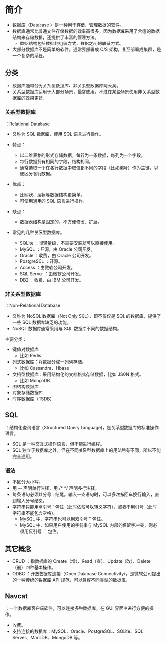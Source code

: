 # 简介

- 数据库（Database ）是一种用于存储、管理数据的软件。
- 数据库通常比普通文件存储数据的效率高很多，因为数据库采用了合适的数据结构来存储数据，还提供了丰富的管理方法。
  - 数据结构包括数据的组织方式、数据之间的联系方式。
- 大部分数据库不是简单的软件。通常要部署成 C/S 架构，甚至部署成集群，是一个复杂的系统。

## 分类

- 数据库通常分为关系型数据库、非关系型数据库两大类。
- 关系型数据库适用于大部分场景，最常使用。不过在某些场景使用非关系型数据库的效果更好.

### 关系型数据库

：Relational Database
- 又称为 SQL 数据库，使用 SQL 语言进行操作。
- 特点：
  - 以二维表格的形式存储数据，每行为一条数据，每列为一个字段。
  - 每行数据拥有相同的字段，结构相同。
  - 通常选取一个在各行数据中取值都不同的字段（比如编号）作为主键，以便区分各行数据。
- 优点：
  - 比网状、层状等数据结构更简单。
  - 可使用通用的 SQL 语言进行操作。
- 缺点：
  - 数据表结构是固定的，不方便修改、扩展。

- 常见的几种关系型数据库。
  - SQLite     ：很轻量级，不需要安装就可以直接使用。
  - MySQL      ：开源，由 Oracle 公司开发。
  - Oracle     ：收费，由 Oracle 公司开发。
  - PostgreSQL ：开源。
  - Access     ：由微软公司开发。
  - SQL Server ：由微软公司开发。
  - DB2        ：收费，由 IBM 公司开发。

### 非关系型数据库

：Non-Relational Database
- 又称为 NoSQL 数据库（Not Only SQL），即不仅仅是 SQL 的数据库，提供了一些 SQL 数据库缺乏的功能。
- NoSQL 数据库通常采用与 SQL 数据库不同的数据结构。

主要分类：
- 键值对数据库
  - 比如 Redis
- 列式数据库：将数据分成一列列存储。
  - 比如 Cassandra、Hbase
- 文档型数据库：采用结构化的文档格式存储数据，比如 JSON 格式。
  - 比如 MongoDB
- 图结构数据库
- 对象存储数据库
- 时序数据库（TSDB）

## SQL

：结构化查询语言（Structured Query Language)，是关系型数据库的标准操作语言。
- SQL 是一种交互式操作语言，但不能进行编程。
- SQL 独立于数据库之外，但在不同关系型数据库上的用法稍有不同，所以不能完全通用。

### 语法

- 不区分大小写。
- 用 -- 声明单行注释，用 /* */ 声明多行注释。
- 每条语句必须以分号 ; 结尾。输入一条语句时，可以多次按回车换行输入，直到输入分号结束。
- 字符串只能用单引号 ' 包住（此时依然可以转义字符），或者不用引号（此时字符串不能包含空格）。
  - MySQL 中，字符串也可以用双引号 " 包住。
  - MySQL 中，如果用户使用的字符串与 MySQL 内部的保留字冲突，则必须用反引号 \` \` 包住。

## 其它概念

- CRUD ：指数据库的 Create（增）、Read（查）、Update（改）、Delete（删）四种基本操作。
- ODBC ：开放数据库连接（Open Database Connectivity），是微软公司提出的一种传统的数据库 API 规范，可以兼容不同类型的数据库。

## Navcat

：一个数据库客户端软件，可以连接多种数据库，在 GUI 界面中进行方便的操作。
- 收费。
- 支持连接的数据库：MySQL、Oracle、PostgreSQL、SQLite、SQL Server、MariaDB、MongoDB 等。
